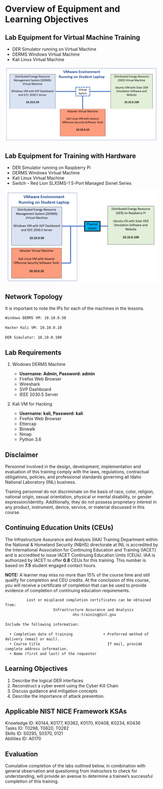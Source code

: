 # Overview of Equipment and Learning Objectives

## Lab Equipment for Virtual Machine Training
* DER Simulator running on Virtual Machine
* DERMS Windows Virtual Machine
* Kali Linux Virtual Machine

![NetworkTopology](../img/Network_Design_VMs.png)

## Lab Equipment for Training with Hardware
* DER Simulator running on Raspberry Pi
* DERMS Windows Virtual Machine
* Kali Linux Virtual Machine
* Switch – Red Lion SLX5MS-1 5-Port Managed Sixnet Series

![NetworkTopology](../img/Network_Design.png)

## Network Topology

It is important to note the IPs for each of the machines in the lessons. 

    Windows DERMS VM: 10.10.0.50
	
	Hacker Kali VM:	10.10.0.10
	
	DER Simulator: 10.10.0.100

## Lab Requirements

1. Windows DERMS Machine
    * __Username: Admin, Password: admin__
    * Firefox Web Browser
	* Wireshark
	* SVP Dashboard
	* IEEE 2030.5 Server

2. Kali VM for Hacking
    * __Username: kali, Password: kali__
    * Firefox Web Browser
    * Ettercap
    * Binwalk
    * Nmap
    * Python 3.6

## Disclaimer

Personnel involved in the design, development, implementation and evaluation of this  training comply with the laws, regulations, contractual obligations, policies, and professional standards governing all Idaho National Laboratory (INL) business.

Training personnel do not discriminate on the basis of race, color, religion, national origin, sexual orientation, physical or mental disability, or gender expression/identity. Additionally, they do not possess proprietary interest in any product, instrument, device, service, or material discussed in this course.

## Continuing Education Units (CEUs)

The Infrastructure Assurance and Analysis (IAA) Training Department within the National & Homeland Security (N&HS) directorate at INL is accredited by the International Association for Continuing Education and Training (IACET) and is accredited to issue IACET Continuing Education Units (CEUs). IAA is authorized by IACET to offer **0.8** CEUs for this training. This number is based on **7.5** student engaged contact hours.

**NOTE:** A learner may miss no more than 15% of the course time and still qualify for completion and CEU credits. At the conclusion of this course, you will receive a certificate of completion that can be used to provide evidence of completion of continuing education requirements.

```
          Lost or misplaced completion certificates can be obtained from:
                      Infrastructure Assurance and Analysis
                               nhs-training@inl.gov

Include the following information:

  • Completion date of training              • Preferred method of delivery (email or mail).
  • Course title                               If mail, provide complete address information.
  • Name (first and last) of the requestor
```

## Learning Objectives

1. Describe the logical DER interfaces
2. Reconstruct a cyber event using the Cyber Kill Chain
3. Discuss guidance and mitigation concepts
4. Describe the importance of attack prevention.

## Applicable NIST NICE Framework KSAs

Knowledge ID: K0144, K0177, K0362, K0170, K0408, K0234, K0436   
Tasks ID: T0298, T0620, T0282   
Skills ID: S0295, S0370, 0121   
Abilities ID: A0170   

## Evaluation

Cumulative completion of the labs outlined below, in combination with general 
observation and questioning from instructors to check for understanding, will 
provide an avenue to determine a trainee’s successful completion of this training.


